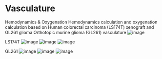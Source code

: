 # Vasculature
Hemodynamics &amp; Oxygenation
Hemodynamics calculation and oxygenation calculation based on Human colorectal carcinoma (LS174T) xenograft and GL261 glioma Orthotopic murine glioma (GL261) vasculature
![image](https://github.com/PhantomOtter/Vasculature/assets/98802462/884538b3-3da9-43d9-b39a-8ba4617119ab)

LS174T
![image](https://github.com/PhantomOtter/Vasculature/assets/98802462/062d506d-86f2-4c10-a6e3-00ede2bacc20)
![image](https://github.com/PhantomOtter/Vasculature/assets/98802462/703296ff-e31f-40d9-9acf-09374b05dae0)
![image](https://github.com/PhantomOtter/Vasculature/assets/98802462/d88919cf-6d60-483d-a2d1-16097174d32d)

GL261
![image](https://github.com/PhantomOtter/Vasculature/assets/98802462/d40d1647-55a4-414d-9398-7d50819e16c9)
![image](https://github.com/PhantomOtter/Vasculature/assets/98802462/6e865e4a-c22c-448f-b751-bb84579f1622)
![image](https://github.com/PhantomOtter/Vasculature/assets/98802462/73723f20-1051-4b60-b20c-32bc92a9d400)


